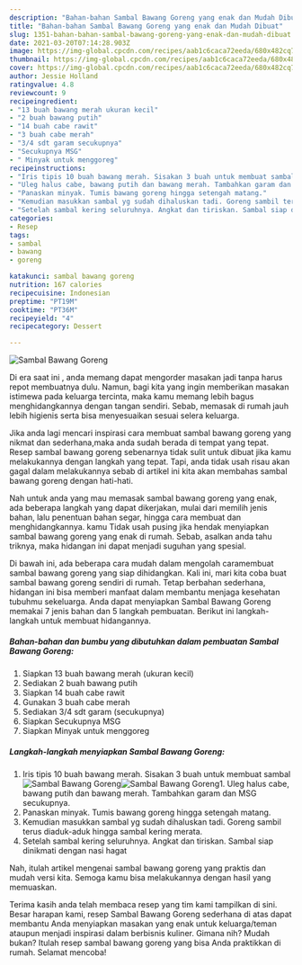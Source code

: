 ```yaml
---
description: "Bahan-bahan Sambal Bawang Goreng yang enak dan Mudah Dibuat"
title: "Bahan-bahan Sambal Bawang Goreng yang enak dan Mudah Dibuat"
slug: 1351-bahan-bahan-sambal-bawang-goreng-yang-enak-dan-mudah-dibuat
date: 2021-03-20T07:14:28.903Z
image: https://img-global.cpcdn.com/recipes/aab1c6caca72eeda/680x482cq70/sambal-bawang-goreng-foto-resep-utama.jpg
thumbnail: https://img-global.cpcdn.com/recipes/aab1c6caca72eeda/680x482cq70/sambal-bawang-goreng-foto-resep-utama.jpg
cover: https://img-global.cpcdn.com/recipes/aab1c6caca72eeda/680x482cq70/sambal-bawang-goreng-foto-resep-utama.jpg
author: Jessie Holland
ratingvalue: 4.8
reviewcount: 9
recipeingredient:
- "13 buah bawang merah ukuran kecil"
- "2 buah bawang putih"
- "14 buah cabe rawit"
- "3 buah cabe merah"
- "3/4 sdt garam secukupnya"
- "Secukupnya MSG"
- " Minyak untuk menggoreg"
recipeinstructions:
- "Iris tipis 10 buah bawang merah. Sisakan 3 buah untuk membuat sambal"
- "Uleg halus cabe, bawang putih dan bawang merah. Tambahkan garam dan MSG secukupnya."
- "Panaskan minyak. Tumis bawang goreng hingga setengah matang."
- "Kemudian masukkan sambal yg sudah dihaluskan tadi. Goreng sambil terus diaduk-aduk hingga sambal kering merata."
- "Setelah sambal kering seluruhnya. Angkat dan tiriskan. Sambal siap dinikmati dengan nasi hagat"
categories:
- Resep
tags:
- sambal
- bawang
- goreng

katakunci: sambal bawang goreng 
nutrition: 167 calories
recipecuisine: Indonesian
preptime: "PT19M"
cooktime: "PT36M"
recipeyield: "4"
recipecategory: Dessert

---
```



![Sambal Bawang Goreng](https://img-global.cpcdn.com/recipes/aab1c6caca72eeda/680x482cq70/sambal-bawang-goreng-foto-resep-utama.jpg)

Di era  saat ini , anda memang dapat mengorder masakan jadi tanpa harus repot membuatnya dulu. Namun, bagi kita yang ingin memberikan masakan istimewa pada keluarga tercinta, maka kamu memang lebih bagus menghidangkannya dengan tangan sendiri. Sebab, memasak di rumah jauh lebih higienis serta bisa menyesuaikan sesuai selera keluarga.

Jika anda lagi mencari inspirasi cara membuat sambal bawang goreng yang nikmat dan sederhana,maka anda sudah berada di tempat yang tepat. Resep sambal bawang goreng  sebenarnya tidak sulit untuk dibuat jika kamu melakukannya dengan langkah yang tepat. Tapi, anda tidak usah risau akan gagal dalam melakukannya 
sebab di artikel ini kita akan membahas sambal bawang goreng dengan hati-hati.  



Nah untuk anda yang mau memasak sambal bawang goreng yang enak, ada beberapa langkah yang dapat dikerjakan, mulai dari memilih jenis bahan, lalu penentuan bahan segar, hingga cara membuat dan menghidangkannya. kamu Tidak usah pusing jika hendak menyiapkan sambal bawang goreng yang enak di rumah. Sebab, asalkan anda  tahu triknya, maka hidangan ini dapat menjadi suguhan yang spesial.

Di bawah ini, ada beberapa cara mudah dalam mengolah caramembuat sambal bawang goreng yang siap dihidangkan. Kali ini, mari kita coba buat sambal bawang goreng sendiri di rumah. Tetap berbahan sederhana, hidangan ini bisa memberi manfaat dalam membantu menjaga kesehatan tubuhmu sekeluarga. Anda dapat menyiapkan Sambal Bawang Goreng memakai 7 jenis bahan dan 5 langkah pembuatan. Berikut ini langkah-langkah untuk membuat hidangannya.

<!--inarticleads1-->

##### Bahan-bahan dan bumbu yang dibutuhkan dalam pembuatan Sambal Bawang Goreng:

1. Siapkan 13 buah bawang merah (ukuran kecil)
1. Sediakan 2 buah bawang putih
1. Siapkan 14 buah cabe rawit
1. Gunakan 3 buah cabe merah
1. Sediakan 3/4 sdt garam (secukupnya)
1. Siapkan Secukupnya MSG
1. Siapkan  Minyak untuk menggoreg




<!--inarticleads2-->

##### Langkah-langkah menyiapkan Sambal Bawang Goreng:

1. Iris tipis 10 buah bawang merah. Sisakan 3 buah untuk membuat sambal
<img src="https://img-global.cpcdn.com/steps/c140978d6ed53f64/160x128cq70/sambal-bawang-goreng-langkah-memasak-1-foto.jpg" alt="Sambal Bawang Goreng"><img src="https://img-global.cpcdn.com/steps/e70b6304ab3c2ad3/160x128cq70/sambal-bawang-goreng-langkah-memasak-1-foto.jpg" alt="Sambal Bawang Goreng">1. Uleg halus cabe, bawang putih dan bawang merah. Tambahkan garam dan MSG secukupnya.
1. Panaskan minyak. Tumis bawang goreng hingga setengah matang.
1. Kemudian masukkan sambal yg sudah dihaluskan tadi. Goreng sambil terus diaduk-aduk hingga sambal kering merata.
1. Setelah sambal kering seluruhnya. Angkat dan tiriskan. Sambal siap dinikmati dengan nasi hagat




Nah, itulah artikel mengenai  sambal bawang goreng  yang praktis dan mudah versi kita. Semoga kamu bisa melakukannya dengan hasil yang memuaskan. 

Terima kasih anda telah membaca resep yang tim kami tampilkan di sini. Besar harapan kami, resep  Sambal Bawang Goreng sederhana di atas dapat membantu Anda menyiapkan masakan yang enak untuk keluarga/teman ataupun menjadi inspirasi dalam berbisnis kuliner. Gimana nih? Mudah bukan? Itulah resep sambal bawang goreng yang bisa Anda praktikkan di rumah. Selamat mencoba!

